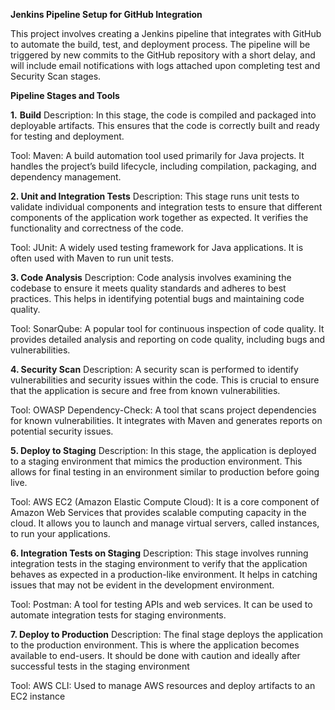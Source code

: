 **Jenkins Pipeline Setup for GitHub Integration**

This project involves creating a Jenkins pipeline that integrates with GitHub to automate the build, test, and deployment process. 
The pipeline will be triggered by new commits to the GitHub repository with a short delay, 
and will include email notifications with logs attached upon completing test and Security Scan stages.

**Pipeline Stages and Tools**

**1.** **Build**
Description:
In this stage, the code is compiled and packaged into deployable artifacts. This ensures that the code is correctly built and ready for testing and deployment.

Tool:
Maven: A build automation tool used primarily for Java projects. It handles the project’s build lifecycle, including compilation, packaging, and dependency management.


**2. Unit and Integration Tests**
Description: 
This stage runs unit tests to validate individual components and integration tests to ensure that different components of the application work together as expected. It verifies the functionality and correctness of the code.

Tool:
JUnit: A widely used testing framework for Java applications. It is often used with Maven to run unit tests.


**3. Code Analysis**
Description:
Code analysis involves examining the codebase to ensure it meets quality standards and adheres to best practices. This helps in identifying potential bugs and maintaining code quality.

Tool:
SonarQube: A popular tool for continuous inspection of code quality. It provides detailed analysis and reporting on code quality, including bugs and vulnerabilities.


**4. Security Scan**
Description: 
A security scan is performed to identify vulnerabilities and security issues within the code. This is crucial to ensure that the application is secure and free from known vulnerabilities.

Tool:
OWASP Dependency-Check: A tool that scans project dependencies for known vulnerabilities. It integrates with Maven and generates reports on potential security issues.


**5. Deploy to Staging**
Description: 
In this stage, the application is deployed to a staging environment that mimics the production environment. This allows for final testing in an environment similar to production before going live.

Tool:
AWS EC2 (Amazon Elastic Compute Cloud): It is a core component of Amazon Web Services that provides scalable computing capacity in the cloud. It allows you to launch and manage virtual servers, called instances, to run your applications.

**6. Integration Tests on Staging**
Description:
This stage involves running integration tests in the staging environment to verify that the application behaves as expected in a production-like environment. It helps in catching issues that may not be evident in the development environment.

Tool:
Postman: A tool for testing APIs and web services. It can be used to automate integration tests for staging environments.


**7. Deploy to Production**
Description: 
The final stage deploys the application to the production environment. This is where the application becomes available to end-users. It should be done with caution and ideally after successful tests in the staging environment

Tool:
AWS CLI: Used to manage AWS resources and deploy artifacts to an EC2 instance

